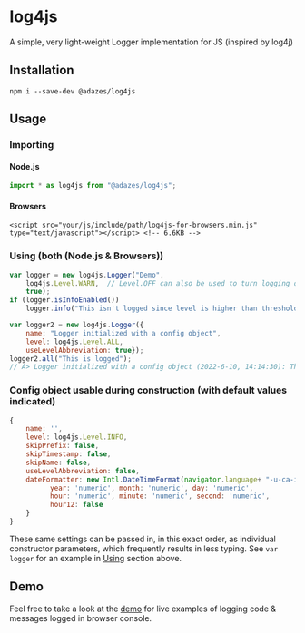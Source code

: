 # log4js

A simple, very light-weight Logger implementation for JS (inspired by log4j)

## Installation

```
npm i --save-dev @adazes/log4js
```

## Usage
### Importing
#### Node.js
```javascript
import * as log4js from "@adazes/log4js";
```
#### Browsers
```
<script src="your/js/include/path/log4js-for-browsers.min.js" type="text/javascript"></script> <!-- 6.6KB -->
```

### Using (both (Node.js & Browsers))
```javascript
var logger = new log4js.Logger("Demo", 
	log4js.Level.WARN,  // Level.OFF can also be used to turn logging off completely
	true);
if (logger.isInfoEnabled())
	logger.info("This isn't logged since level is higher than threshold set");

var logger2 = new log4js.Logger({
	name: "Logger initialized with a config object",
	level: log4js.Level.ALL,
	useLevelAbbreviation: true});
logger2.all("This is logged");
// A> Logger initialized with a config object (2022-6-10, 14:14:30): This is logged
```

### Config object usable during construction (with default values indicated)
```javascript
{
	name: '',
	level: log4js.Level.INFO,
	skipPrefix: false,
	skipTimestamp: false,
	skipName: false,
	useLevelAbbreviation: false,
	dateFormatter: new Intl.DateTimeFormat(navigator.language+ "-u-ca-iso8601", {
		  year: 'numeric', month: 'numeric', day: 'numeric',
		  hour: 'numeric', minute: 'numeric', second: 'numeric',
		  hour12: false
	}
}
```
These same settings can be passed in, in this exact order, as individual constructor parameters, which frequently results in less typing. See `var logger` for an example in [Using](#using-both-nodejs--browsers) section above.

## Demo
Feel free to take a look at the [demo](https://rawgit.com/haqer1/log4js/master/demo/index.html) for live examples of logging code & messages logged in browser console.
